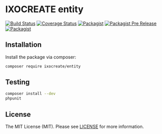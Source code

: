 # IXOCREATE entity

[![Build Status](https://travis-ci.org/ixocreate/entity.svg?branch=master)](https://travis-ci.org/ixocreate/entity)
[![Coverage Status](https://coveralls.io/repos/github/ixocreate/entity/badge.svg?branch=develop)](https://coveralls.io/github/ixocreate/entity?branch=develop)
[![Packagist](https://img.shields.io/packagist/v/ixocreate/entity.svg)](https://packagist.org/packages/ixocreate/entity)
[![Packagist Pre Release](https://img.shields.io/packagist/vpre/ixocreate/entity.svg)](https://packagist.org/packages/ixocreate/entity)
[![Packagist](https://img.shields.io/packagist/l/ixocreate/entity.svg)](https://packagist.org/packages/ixocreate/entity)

## Installation

Install the package via composer:

```sh
composer require ixocreate/entity
```

## Testing

```sh
composer install --dev
phpunit
```

## License

The MIT License (MIT). Please see [LICENSE](LICENSE) for more information.
